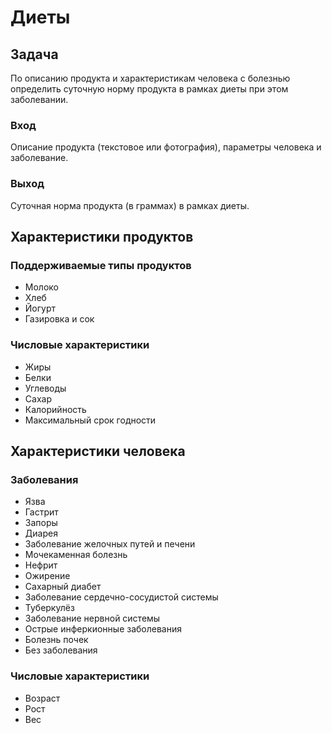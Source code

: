 # Диеты

## Задача
По описанию продукта и характеристикам человека с болезнью определить
суточную норму продукта в рамках диеты при этом заболевании.

### Вход
Описание продукта (текстовое или фотография), параметры человека и заболевание.

### Выход
Суточная норма продукта (в граммах) в рамках диеты.

## Характеристики продуктов
### Поддерживаемые типы продуктов
* Молоко
* Хлеб
* Йогурт
* Газировка и сок

### Числовые характеристики
* Жиры
* Белки
* Углеводы
* Сахар
* Калорийность
* Максимальный срок годности

## Характеристики человека
### Заболевания
* Язва
* Гастрит
* Запоры
* Диарея
* Заболевание желочных путей и печени
* Мочекаменная болезнь
* Нефрит
* Ожирение
* Сахарный диабет
* Заболевание сердечно-сосудистой системы
* Туберкулёз
* Заболевание нервной системы
* Острые инферкионные заболевания
* Болезнь почек
* Без заболевания

### Числовые характеристики
* Возраст
* Рост
* Вес
